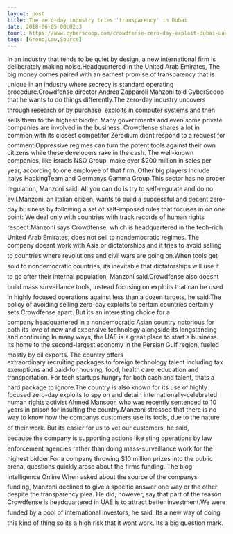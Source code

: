 ```yaml
---
layout: post
title: The zero-day industry tries 'transparency' in Dubai
date: 2018-06-05 00:02:3
tourl: https://www.cyberscoop.com/crowdfense-zero-day-exploit-dubai-uae/?category_news=technology
tags: [Group,Law,Source]
---
```

In an industry that tends to be quiet by design, a new international firm is deliberately making noise.Headquartered in the United Arab Emirates, The big money comes paired with an earnest promise of transparency that is unique in an industry where secrecy is standard operating procedure.Crowdfense director Andrea Zapparoli Manzoni told CyberScoop that he wants to do things differently.The zero-day industry uncovers  through research or by purchase  exploits in computer systems and then sells them to the highest bidder. Many governments and even some private companies are involved in the business. Crowdfense shares a lot in common with its closest competitor Zerodium didnt respond to a request for comment.Oppressive regimes can turn the potent tools against their own citizens while these developers rake in the cash. The well-known companies, like Israels NSO Group, make over $200 million in sales per year, according to one employee of that firm. Other big players include Italys HackingTeam and Germanys Gamma Group.This sector has no proper regulation, Manzoni said. All you can do is try to self-regulate and do no evil.Manzoni, an Italian citizen, wants to build a successful and decent zero-day business by following a set of self-imposed rules that focuses in on one point: We deal only with countries with track records of human rights respect.Manzoni says Crowdfense, which is headquartered in the tech-rich United Arab Emirates, does not sell to nondemocratic regimes. The company doesnt work with Asia or dictatorships and it tries to avoid selling to countries where revolutions and civil wars are going on.When tools get sold to nondemocratic countries, its inevitable that dictatorships will use it to go after their internal population, Manzoni said.Crowdfense also doesnt build mass surveillance tools, instead focusing on exploits that can be used in highly focused operations against less than a dozen targets, he said.The policy of avoiding selling zero-day exploits to certain countries certainly sets Crowdfense apart. But its an interesting choice for a company headquartered in a nondemocratic Asian country notorious for both its love of new and expensive technology alongside its longstanding and continuing In many ways, the UAE is a great place to start a business. Its home to the second-largest economy in the Persian Gulf region, fueled mostly by oil exports. The country offers extraordinary recruiting packages to foreign technology talent including tax exemptions and paid-for housing, food, health care, education and transportation. For tech startups hungry for both cash and talent, thats a hard package to ignore.The country is also known for its use of highly focused zero-day exploits to spy on and detain internationally-celebrated human rights activist Ahmed Mansoor, who was recently sentenced to 10 years in prison for insulting the country.Manzoni stressed that there is no way to know how the companys customers use its tools, due to the nature of their work. But its easier for us to vet our customers, he said, because the company is supporting actions like sting operations by law enforcement agencies rather than doing mass-surveillance work for the highest bidder.For a company throwing $10 million prizes into the public arena, questions quickly arose about the firms funding. The blog Intelligence Online When asked about the source of the companys funding, Manzoni declined to give a specific answer one way or the other despite the transparency plea. He did, however, say that part of the reason Crowdfense is headquartered in UAE is to attract better investment.We were funded by a pool of international investors, he said. Its a new way of doing this kind of thing so its a high risk that it wont work. Its a big question mark.